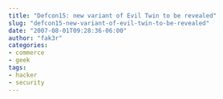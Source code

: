 ```yaml
---
title: "Defcon15: new variant of Evil Twin to be revealed"
slug: "defcon15-new-variant-of-evil-twin-to-be-revealed"
date: "2007-08-01T09:28:36-06:00"
author: "fak3r"
categories:
- commerce
- geek
tags:
- hacker
- security
---
```



